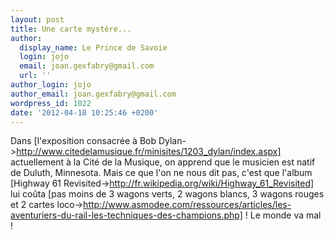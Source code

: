 ```yaml
---
layout: post
title: Une carte mystère...
author:
  display_name: Le Prince de Savoie
  login: jojo
  email: joan.gexfabry@gmail.com
  url: ''
author_login: jojo
author_email: joan.gexfabry@gmail.com
wordpress_id: 1022
date: '2012-04-18 10:25:46 +0200'
---
```

Dans [l'exposition consacrée à Bob Dylan->http://www.citedelamusique.fr/minisites/1203_dylan/index.aspx] actuellement à la Cité de la Musique, on apprend que le musicien est natif de Duluth, Minnesota. Mais ce que l'on ne nous dit pas, c'est que l'album [Highway 61 Revisited->http://fr.wikipedia.org/wiki/Highway_61_Revisited] lui coûta [pas moins de 3 wagons verts, 2 wagons blancs, 3 wagons rouges et 2 cartes loco->http://www.asmodee.com/ressources/articles/les-aventuriers-du-rail-les-techniques-des-champions.php] ! Le monde va mal !
